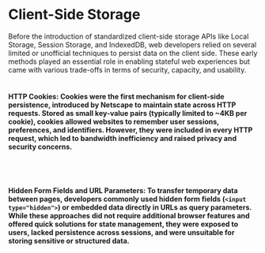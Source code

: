 # Client-Side Storage 

Before the introduction of standardized client-side storage APIs like Local Storage, Session Storage, and IndexedDB, web developers relied on several limited or unofficial techniques to persist data on the client side. These early methods played an essential role in enabling stateful web experiences but came with various trade-offs in terms of security, capacity, and usability.
<br><br>
#### **HTTP Cookies**: Cookies were the first mechanism for client-side persistence, introduced by Netscape to maintain state across HTTP requests. Stored as small key-value pairs (typically limited to ~4KB per cookie), cookies allowed websites to remember user sessions, preferences, and identifiers. However, they were included in every HTTP request, which led to bandwidth inefficiency and raised privacy and security concerns.
<br><br>
#### **Hidden Form Fields and URL Parameters**: To transfer temporary data between pages, developers commonly used hidden form fields (`<input type="hidden">`) or embedded data directly in URLs as query parameters. While these approaches did not require additional browser features and offered quick solutions for state management, they were exposed to users, lacked persistence across sessions, and were unsuitable for storing sensitive or structured data.

